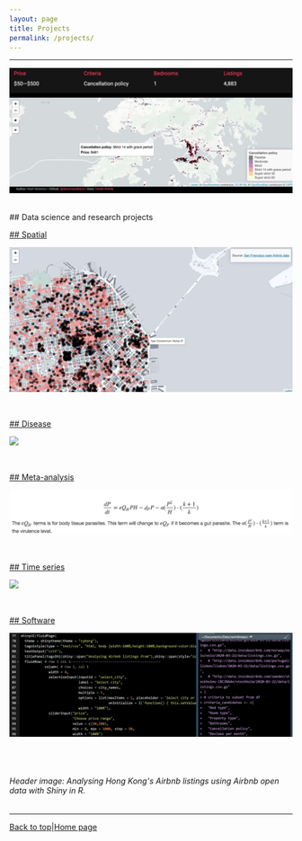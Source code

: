 ```yaml
---
layout: page
title: Projects
permalink: /projects/
---
```

<a id="top"></a>

******  
![](img/project1.jpg)  

<br>
## Data science and research projects      

[## Spatial](./spatial.md)  

[![](spatial/spatial7.jpg)](./spatial.md)    

<br>  

[## Disease](./disease.md)  
  
![](disease/disease5.jpg)  
  
<br>  

[## Meta-analysis](./meta.md)  

![](meta/metae6.jpg)  

<br>  

[## Time series](./time_series.md)  

![](time_series/ts3.png)  

<br>  

[## Software](./coding_club.md)      

![](coding_club/cc2.jpg)
  
<br>  
<br>  

###### Header image: Analysing Hong Kong's Airbnb listings using Airbnb open data with Shiny in R.      
******  

[Back to top](#top)|[Home page](./index.md)
